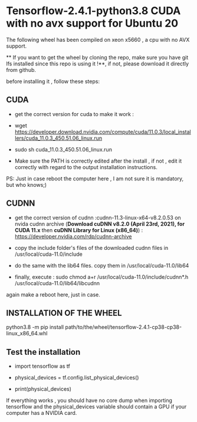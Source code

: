 # Tensorflow-2.4.1-python3.8 CUDA with no avx support for Ubuntu 20

The following wheel has been compiled on xeon x5660 , a cpu with no AVX support.

** If you want to get the wheel by cloning the repo, make sure you have git lfs installed since this repo is using it !**, if not, please download it directly from github.

before installing it , follow these steps:

## CUDA

* get the correct version for cuda to make it work :
 
* wget https://developer.download.nvidia.com/compute/cuda/11.0.3/local_installers/cuda_11.0.3_450.51.06_linux.run

* sudo sh cuda_11.0.3_450.51.06_linux.run

* Make sure the PATH is correctly edited after the install , if not , edit it correctly with regard to the output installation instructions.

PS: Just in case reboot the computer here , I am not sure it is mandatory, but who knows;)

## CUDNN

* get the correct version of cudnn :cudnn-11.3-linux-x64-v8.2.0.53 on nvida cudnn archive (**Download cuDNN v8.2.0 (April 23rd, 2021), for CUDA 11.x** then **cuDNN Library for Linux (x86_64)**) : https://developer.nvidia.com/rdp/cudnn-archive

* copy the include folder's files of the downloaded cudnn files in  /usr/local/cuda-11.0/include

* do the same with the lib64 files. copy them in /usr/local/cuda-11.0/lib64

* finally, execute : sudo chmod a+r /usr/local/cuda-11.0/include/cudnn*.h /usr/local/cuda-11.0/lib64/libcudnn

again make a reboot here, just in case.

## INSTALLATION OF THE WHEEL

python3.8 -m pip install path/to/the/wheel/tensorflow-2.4.1-cp38-cp38-linux_x86_64.whl

## Test the installation

* import tensorflow as tf

* physical_devices = tf.config.list_physical_devices() 

* print(physical_devices)

If everything works , you should have no core dump when importing tensorflow and the physical_devices variable should contain a GPU if your computer has a NVIDIA card.



